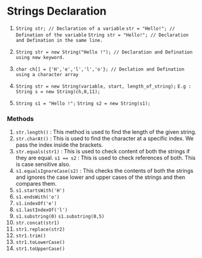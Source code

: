 # Strings Declaration

1.  `String str; // Declaration of a variable`
    `str = "Hello!"; // Defination of the variable`
    `String str = "Hello!"; // Declaration and Defination in the same line.`


2.  `String str = new String("Hello !"); // Declaration and Defination using new keyword.`
3.  `char ch[] = {'H','e','l','l','o'}; // Declation and Defination using a character array`
4.  `String str = new String(variable, start, length_of_string);`
    `E.g : String s = new String(ch,0,11);`
5.  `String s1 = "Hello !";`
    `String s2 = new String(s1);`

### Methods

1.  `str.length()` : This method is used to find the length of the given string.
2.  `str.charAt()` : This is used to find the character at a specific index. We pass the index inside the brackets.
3.  `str.equals(str1)` : This is used to check content of both the strings if they are equal.
    `s1 == s2` : This is used to check references of both. This is case sensitive also.
4.  `s1.equalsIgnoreCase(s2)` : This checks the contents of both the strings and ignores the case lower and upper cases of the strings and then compares them.
5.  `s1.startsWith('H')`
6.  `s1.endsWith('o')`
7.  `s1.indexOf('e')`
8.  `s1.lastIndexOf('l')`
9.  `s1.substring(0)`
    `s1.substring(0,5)`
10. `str.concat(str1)`
11. `str1.replace(str2)`
12. `str1.trim()`
13. `str1.toLowerCase()`
14. `str1.toUpperCase()` 
